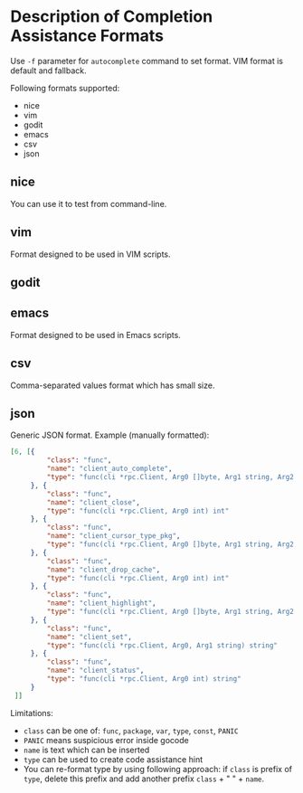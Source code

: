 
# Description of Completion Assistance Formats #

Use `-f` parameter for `autocomplete` command to set format. VIM format is default and fallback.

Following formats supported:
* nice
* vim
* godit
* emacs
* csv
* json

## nice ##
You can use it to test from command-line.

## vim ##
Format designed to be used in VIM scripts.

## godit ##

## emacs ##
Format designed to be used in Emacs scripts.

## csv ##
Comma-separated values format which has small size.

## json ###
Generic JSON format. Example (manually formatted):
```json
[6, [{
         "class": "func",
         "name": "client_auto_complete",
         "type": "func(cli *rpc.Client, Arg0 []byte, Arg1 string, Arg2 int, Arg3 gocode_env) (c []candidate, d int)"
     }, {
         "class": "func",
         "name": "client_close",
         "type": "func(cli *rpc.Client, Arg0 int) int"
     }, {
         "class": "func",
         "name": "client_cursor_type_pkg",
         "type": "func(cli *rpc.Client, Arg0 []byte, Arg1 string, Arg2 int) (typ, pkg string)"
     }, {
         "class": "func",
         "name": "client_drop_cache",
         "type": "func(cli *rpc.Client, Arg0 int) int"
     }, {
         "class": "func",
         "name": "client_highlight",
         "type": "func(cli *rpc.Client, Arg0 []byte, Arg1 string, Arg2 gocode_env) (c []highlight_range, d int)"
     }, {
         "class": "func",
         "name": "client_set",
         "type": "func(cli *rpc.Client, Arg0, Arg1 string) string"
     }, {
         "class": "func",
         "name": "client_status",
         "type": "func(cli *rpc.Client, Arg0 int) string"
     }
 ]]
```

Limitations:
* `class` can be one of: `func`, `package`, `var`, `type`, `const`, `PANIC`
* `PANIC` means suspicious error inside gocode
* `name` is text which can be inserted
* `type` can be used to create code assistance hint
* You can re-format type by using following approach: if `class` is prefix of `type`, delete this prefix and add another prefix `class` + " " + `name`.
